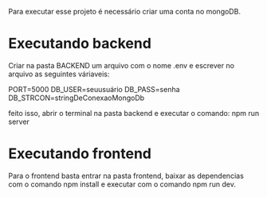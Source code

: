 Para executar esse projeto é necessário criar uma conta no mongoDB.

# Executando backend
Criar na pasta BACKEND um arquivo com o nome .env e escrever no arquivo as seguintes váriaveis:

PORT=5000
DB_USER=seuusuário
DB_PASS=senha
DB_STRCON=stringDeConexaoMongoDb

feito isso, abrir o terminal na pasta backend e executar o comando: npm run server

# Executando frontend
Para o frontend basta entrar na pasta frontend, baixar as dependencias com o comando npm install e executar com o comando npm run dev.




